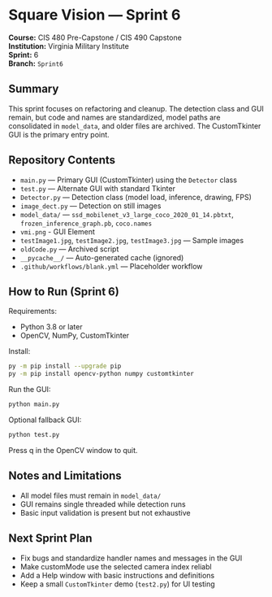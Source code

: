 # Square Vision — Sprint 6

**Course:** CIS 480 Pre-Capstone / CIS 490 Capstone  
**Institution:** Virginia Military Institute  
**Sprint:** 6  
**Branch:** `Sprint6`

## Summary
This sprint focuses on refactoring and cleanup. The detection class and GUI remain, but code and names are standardized, model paths are consolidated in `model_data`, and older files are archived. The CustomTkinter GUI is the primary entry point.

## Repository Contents
- `main.py` — Primary GUI (CustomTkinter) using the `Detector` class
- `test.py` — Alternate GUI with standard Tkinter
- `Detector.py` — Detection class (model load, inference, drawing, FPS)
- `image_dect.py` — Detection on still images
- `model_data/` — `ssd_mobilenet_v3_large_coco_2020_01_14.pbtxt`, `frozen_inference_graph.pb`, `coco.names`
- `vmi.png` - GUI Element
- `testImage1.jpg`, `testImage2.jpg`, `testImage3.jpg` — Sample images
- `oldCode.py` — Archived script
- `__pycache__/` — Auto-generated cache (ignored)
- `.github/workflows/blank.yml` — Placeholder workflow

## How to Run (Sprint 6)
Requirements:
- Python 3.8 or later
- OpenCV, NumPy, CustomTkinter

Install:
```bash
py -m pip install --upgrade pip
py -m pip install opencv-python numpy customtkinter
```
Run the GUI:
```bash
python main.py
```
Optional fallback GUI:
```bash
python test.py
```
Press q in the OpenCV window to quit.

## Notes and Limitations
- All model files must remain in `model_data/`
- GUI remains single threaded while detection runs
- Basic input validation is present but not exhaustive

## Next Sprint Plan
- Fix bugs and standardize handler names and messages in the GUI
- Make customMode use the selected camera index reliabl
- Add a Help window with basic instructions and definitions
- Keep a small `CustomTkinter` demo (`test2.py`) for UI testing